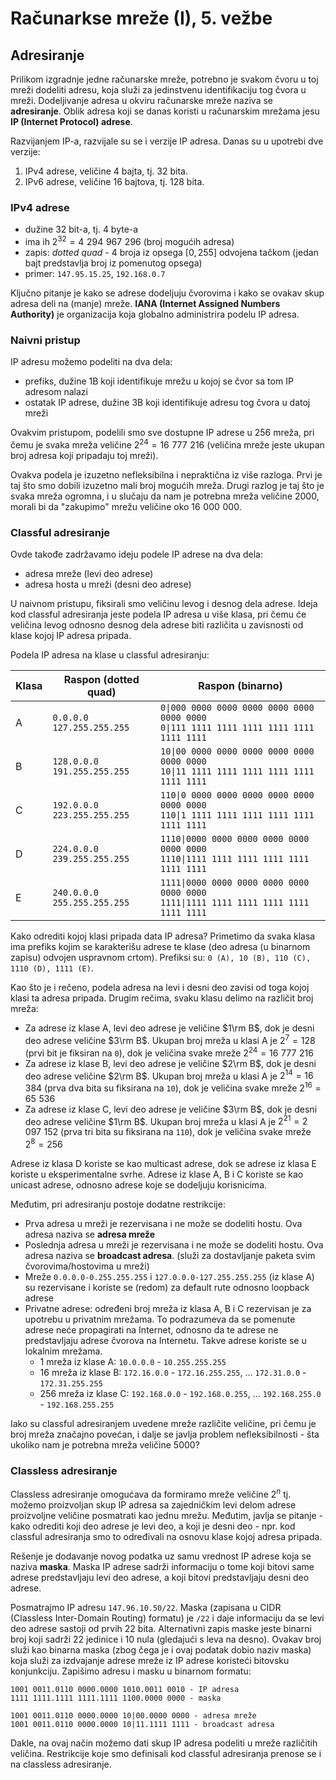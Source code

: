 # Računarkse mreže (I), 5. vežbe

## Adresiranje

Prilikom izgradnje jedne računarske mreže, potrebno je svakom čvoru u toj mreži dodeliti adresu, koja služi za jedinstvenu identifikaciju tog čvora u mreži. Dodeljivanje adresa u okviru računarske mreže naziva se **adresiranje**. Oblik adresa koji se danas koristi u računarskim mrežama jesu **IP (Internet Protocol) adrese**.

Razvijanjem IP-a, razvijale su se i verzije IP adresa. Danas su u upotrebi dve verzije:

1. IPv4 adrese, veličine 4 bajta, tj. 32 bita.
2. IPv6 adrese, veličine 16 bajtova, tj. 128 bita.

### IPv4 adrese

- dužine 32 bit-a, tj. 4 byte-a
- ima ih $2^{32}=4\,\,294\,\,967\,\,296$ (broj mogućih adresa)
- zapis: _dotted quad_ - 4 broja iz opsega $[0,255]$ odvojena tačkom (jedan bajt predstavlja broj iz pomenutog opsega)
- primer: `147.95.15.25`, `192.168.0.7`

Ključno pitanje je kako se adrese dodeljuju čvorovima i kako se ovakav skup adresa deli na (manje) mreže. **IANA (Internet Assigned Numbers Authority)** je organizacija koja globalno administrira podelu IP adresa.

### Naivni pristup

IP adresu možemo podeliti na dva dela:

- prefiks, dužine $1\mathrm B$ koji identifikuje mrežu u kojoj se čvor sa tom IP adresom nalazi
- ostatak IP adrese, dužine $3\mathrm B$ koji identifikuje adresu tog čvora u datoj mreži

Ovakvim pristupom, podelili smo sve dostupne IP adrese u $256$ mreža, pri čemu je svaka mreža veličine $2^{24}=16\,\,777\,\,216$ (veličina mreže jeste ukupan broj adresa koji pripadaju toj mreži).

Ovakva podela je izuzetno nefleksibilna i nepraktična iz više razloga. Prvi je taj što smo dobili izuzetno mali broj mogućih mreža. Drugi razlog je taj što je svaka mreža ogromna, i u slučaju da nam je potrebna mreža veličine $2000$, morali bi da "zakupimo" mrežu veličine oko $16\,\,000\,\,000$.

### Classful adresiranje

Ovde takođe zadržavamo ideju podele IP adrese na dva dela:

- adresa mreže (levi deo adrese)
- adresa hosta u mreži (desni deo adrese)

U naivnom pristupu, fiksirali smo veličinu levog i desnog dela adrese. Ideja kod classful adresiranja jeste podela IP adresa u više klasa, pri čemu će veličina levog odnosno desnog dela adrese biti različita u zavisnosti od klase kojoj IP adresa pripada.

Podela IP adresa na klase u classful adresiranju:

| Klasa | Raspon (dotted quad)               | Raspon (binarno)                                                                            |
|-------|------------------------------------|---------------------------------------------------------------------------------------------|
| A     | `0.0.0.0` <br/>`127.255.255.255`   | `0\|000 0000 0000 0000 0000 0000 0000 0000`<br/>`0\|111 1111 1111 1111 1111 1111 1111 1111` |
| B     | `128.0.0.0` <br/>`191.255.255.255` | `10\|00 0000 0000 0000 0000 0000 0000 0000`<br/>`10\|11 1111 1111 1111 1111 1111 1111 1111` |
| C     | `192.0.0.0` <br/>`223.255.255.255` | `110\|0 0000 0000 0000 0000 0000 0000 0000`<br/>`110\|1 1111 1111 1111 1111 1111 1111 1111` |
| D     | `224.0.0.0` <br/>`239.255.255.255` | `1110\|0000 0000 0000 0000 0000 0000 0000`<br/>`1110\|1111 1111 1111 1111 1111 1111 1111`   |
| E     | `240.0.0.0` <br/>`255.255.255.255` | `1111\|0000 0000 0000 0000 0000 0000 0000`<br/>`1111\|1111 1111 1111 1111 1111 1111 1111`   |

Kako odrediti kojoj klasi pripada data IP adresa? Primetimo da svaka klasa ima prefiks kojim se karakterišu adrese te klase (deo adresa (u binarnom zapisu) odvojen uspravnom crtom). Prefiksi su: `0 (A), 10 (B), 110 (C), 1110 (D), 1111 (E)`. 

Kao što je i rečeno, podela adresa na levi i desni deo zavisi od toga kojoj klasi ta adresa pripada. Drugim rečima, svaku klasu delimo na različit broj mreža:

- Za adrese iz klase A, levi deo adrese je veličine $1\rm B$, dok je desni deo adrese veličine $3\rm B$. Ukupan broj mreža u klasi A je $2^7=128$ (prvi bit je fiksiran na `0`), dok je veličina svake mreže $2^{24}=16\,\,777\,\,216$
- Za adrese iz klase B,  levi deo adrese je veličine $2\rm B$, dok je desni deo adrese veličine $2\rm B$. Ukupan broj mreža u klasi A je $2^{14}=16\,\,384$ (prva dva bita su fiksirana na `10`), dok je veličina svake mreže $2^{16}=65\,\,536$
- Za adrese iz klase C,  levi deo adrese je veličine $3\rm B$, dok je desni deo adrese veličine $1\rm B$. Ukupan broj mreža u klasi A je $2^{21}=2\,\,097\,\,152$ (prva tri bita su fiksirana na `110`), dok je veličina svake mreže $2^{8}=256$

Adrese iz klasa D koriste se kao multicast adrese, dok se adrese iz klasa E koriste u eksperimentalne svrhe. Adrese iz klase A, B i C koriste se kao unicast adrese, odnosno adrese koje se dodeljuju korisnicima. 

Međutim, pri adresiranju postoje dodatne restrikcije:

- Prva adresa u mreži je rezervisana i ne može se dodeliti hostu. Ova adresa naziva se **adresa mreže**
- Poslednja adresa u mreži je rezervisana i ne može se dodeliti hostu. Ova adresa naziva se **broadcast adresa**. (služi za dostavljanje paketa svim čvorovima/hostovima u mreži)
- Mreže `0.0.0.0-0.255.255.255` i `127.0.0.0-127.255.255.255` (iz klase A) su rezervisane i koriste se (redom) za default rute odnosno loopback adrese
- Privatne adrese: određeni broj mreža iz klasa A, B i C rezervisan je za upotrebu u privatnim mrežama. To podrazumeva da se pomenute adrese neće propagirati na Internet, odnosno da te adrese ne predstavljaju adrese čvorova na Internetu. Takve adrese koriste se u lokalnim mrežama.
    - 1 mreža iz klase A: `10.0.0.0` - `10.255.255.255`
    - 16 mreža iz klase B: `172.16.0.0` - `172.16.255.255`, ... `172.31.0.0` - `172.31.255.255`
    - 256 mreža iz klase C: `192.168.0.0` - `192.168.0.255`, ... `192.168.255.0` - `192.168.255.255`

Iako su classful adresiranjem uvedene mreže različite veličine, pri čemu je broj mreža značajno povećan, i dalje se javlja problem nefleksibilnosti - šta ukoliko nam je potrebna mreža veličine $5000$?

### Classless adresiranje

Classless adresiranje omogućava da formiramo mreže veličine $2^n$ tj. možemo proizvoljan skup IP adresa sa zajedničkim levi delom adrese proizvoljne veličine posmatrati kao jednu mrežu. Međutim, javlja se pitanje - kako odrediti koji deo adrese je levi deo, a koji je desni deo - npr. kod classful adresiranja smo to određivali na osnovu klase kojoj adresa pripada.

Rešenje je dodavanje novog podatka uz samu vrednost IP adrese koja se naziva **maska**. Maska IP adrese sadrži informaciju o tome koji bitovi same adrese predstavljaju levi deo adrese, a koji bitovi predstavljaju desni deo adrese.

Posmatrajmo IP adresu `147.96.10.50/22`. Maska (zapisana u CIDR (Classless Inter-Domain Routing) formatu) je `/22` i daje informaciju da se levi deo adrese sastoji od prvih 22 bita. Alternativni zapis maske jeste binarni broj koji sadrži 22 jedinice i 10 nula (gledajući s leva na desno). Ovakav broj služi kao binarna maska (zbog čega je i ovaj podatak dobio naziv maska) koja služi za izdvajanje adrese mreže iz IP adrese koristeći bitovsku konjunkciju. Zapišimo adresu i masku u binarnom formatu:

```
1001 0011.0110 0000.0000 1010.0011 0010 - IP adresa
1111 1111.1111 1111.1111 1100.0000 0000 - maska

1001 0011.0110 0000.0000 10|00.0000 0000 - adresa mreže
1001 0011.0110 0000.0000 10|11.1111 1111 - broadcast adresa
```

Dakle, na ovaj način možemo dati skup IP adresa podeliti u mreže različitih veličina. Restrikcije koje smo definisali kod classful adresiranja prenose se i na classless adresiranje.